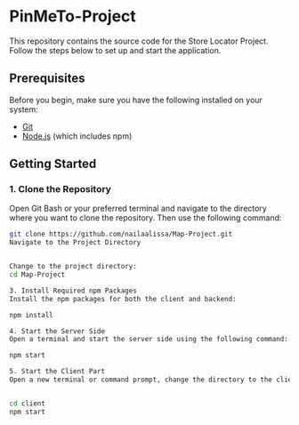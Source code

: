 # PinMeTo-Project

This repository contains the source code for the Store Locator Project. Follow the steps below to set up and start the application.

## Prerequisites

Before you begin, make sure you have the following installed on your system:
- [Git](https://git-scm.com/)
- [Node.js](https://nodejs.org/) (which includes npm)

## Getting Started

### 1. Clone the Repository

Open Git Bash or your preferred terminal and navigate to the directory where you want to clone the repository. Then use the following command:

```bash
git clone https://github.com/nailaalissa/Map-Project.git
Navigate to the Project Directory


Change to the project directory:
cd Map-Project

3. Install Required npm Packages
Install the npm packages for both the client and backend:

npm install

4. Start the Server Side
Open a terminal and start the server side using the following command:

npm start

5. Start the Client Part
Open a new terminal or command prompt, change the directory to the client folder inside your project, and start the client part:


cd client
npm start
